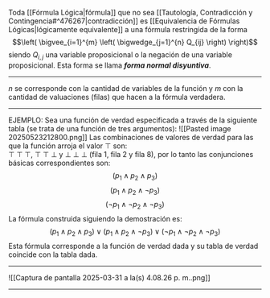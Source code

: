 Toda [[Fórmula Lógica|fórmula]] que no sea [[Tautología, Contradicción y Contingencia#^476267|contradicción]] es [[Equivalencia de Fórmulas Lógicas|lógicamente equivalente]] a una fórmula restringida de la forma $$\left( \bigvee_{i=1}^{m} \left( \bigwedge_{j=1}^{n} Q_{ij} \right) \right)$$
siendo $Q_{i,j}$ una variable proposicional o la negación de una variable proposicional. Esta forma se llama ***forma normal disyuntiva***.
***
$n$ se corresponde con la cantidad de variables de la función y $m$ con la cantidad de valuaciones (filas) que hacen a la fórmula verdadera.
***
EJEMPLO: 
Sea una función de verdad especificada a través de la siguiente tabla (se trata de una función de tres argumentos):
![[Pasted image 20250523212800.png]]
Las combinaciones de valores de verdad para las que la función arroja el valor $\top$ son:  
$\top\ \top\ \top$, $\top\ \top\ \bot$ y $\bot\ \bot\ \bot$ (fila 1, fila 2 y fila 8), por lo tanto las conjunciones básicas correspondientes son:$$(p_1 \land p_2 \land p_3) $$$$ (p_1 \land p_2 \land \neg p_3) $$$$ (\neg p_1 \land \neg p_2 \land \neg p_3)$$La fórmula construida siguiendo la demostración es:
$$(p_1 \land p_2 \land p_3) \lor (p_1 \land p_2 \land \neg p_3) \lor (\neg p_1 \land \neg p_2 \land \neg p_3)$$
Esta fórmula corresponde a la función de verdad dada y su tabla de verdad coincide con la tabla dada.
***
![[Captura de pantalla 2025-03-31 a la(s) 4.08.26 p. m..png]]
***